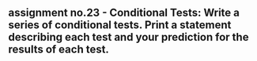 ## assignment no.23 - Conditional Tests: Write a series of conditional tests. Print a statement describing each test and your prediction for the results of each test.

